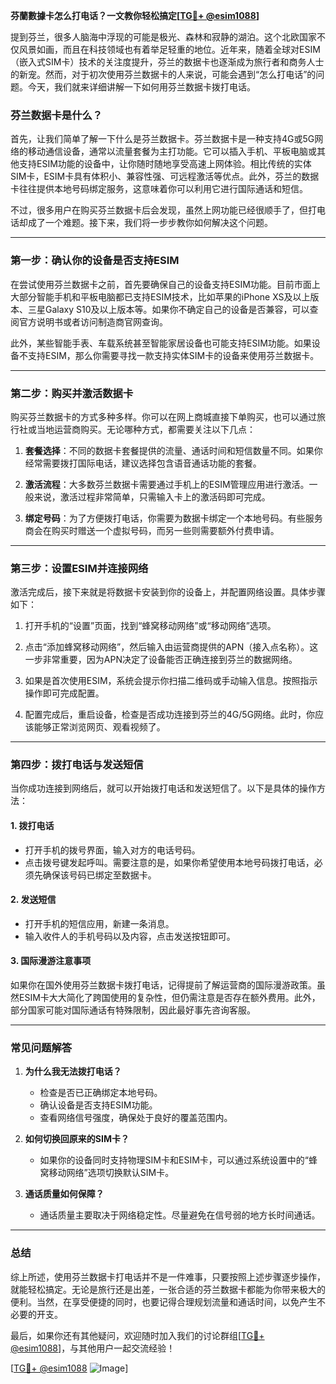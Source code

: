 **芬蘭數據卡怎么打电话？一文教你轻松搞定[[TG💪+ @esim1088](https://t.me/s/esim1088)]**

提到芬兰，很多人脑海中浮现的可能是极光、森林和寂静的湖泊。这个北欧国家不仅风景如画，而且在科技领域也有着举足轻重的地位。近年来，随着全球对ESIM（嵌入式SIM卡）技术的关注度提升，芬兰的数据卡也逐渐成为旅行者和商务人士的新宠。然而，对于初次使用芬兰数据卡的人来说，可能会遇到“怎么打电话”的问题。今天，我们就来详细讲解一下如何用芬兰数据卡拨打电话。

### 芬兰数据卡是什么？

首先，让我们简单了解一下什么是芬兰数据卡。芬兰数据卡是一种支持4G或5G网络的移动通信设备，通常以流量套餐为主打功能。它可以插入手机、平板电脑或其他支持ESIM功能的设备中，让你随时随地享受高速上网体验。相比传统的实体SIM卡，ESIM卡具有体积小、兼容性强、可远程激活等优点。此外，芬兰的数据卡往往提供本地号码绑定服务，这意味着你可以利用它进行国际通话和短信。

不过，很多用户在购买芬兰数据卡后会发现，虽然上网功能已经很顺手了，但打电话却成了一个难题。接下来，我们将一步步教你如何解决这个问题。

---

### 第一步：确认你的设备是否支持ESIM

在尝试使用芬兰数据卡之前，首先要确保自己的设备支持ESIM功能。目前市面上大部分智能手机和平板电脑都已支持ESIM技术，比如苹果的iPhone XS及以上版本、三星Galaxy S10及以上版本等。如果你不确定自己的设备是否兼容，可以查阅官方说明书或者访问制造商官网查询。

此外，某些智能手表、车载系统甚至智能家居设备也可能支持ESIM功能。如果设备不支持ESIM，那么你需要寻找一款支持实体SIM卡的设备来使用芬兰数据卡。

---

### 第二步：购买并激活数据卡

购买芬兰数据卡的方式多种多样。你可以在网上商城直接下单购买，也可以通过旅行社或当地运营商购买。无论哪种方式，都需要关注以下几点：

1. **套餐选择**：不同的数据卡套餐提供的流量、通话时间和短信数量不同。如果你经常需要拨打国际电话，建议选择包含语音通话功能的套餐。
   
2. **激活流程**：大多数芬兰数据卡需要通过手机上的ESIM管理应用进行激活。一般来说，激活过程非常简单，只需输入卡上的激活码即可完成。

3. **绑定号码**：为了方便拨打电话，你需要为数据卡绑定一个本地号码。有些服务商会在购买时赠送一个虚拟号码，而另一些则需要额外付费申请。

---

### 第三步：设置ESIM并连接网络

激活完成后，接下来就是将数据卡安装到你的设备上，并配置网络设置。具体步骤如下：

1. 打开手机的“设置”页面，找到“蜂窝移动网络”或“移动网络”选项。
   
2. 点击“添加蜂窝移动网络”，然后输入由运营商提供的APN（接入点名称）。这一步非常重要，因为APN决定了设备能否正确连接到芬兰的数据网络。

3. 如果是首次使用ESIM，系统会提示你扫描二维码或手动输入信息。按照指示操作即可完成配置。

4. 配置完成后，重启设备，检查是否成功连接到芬兰的4G/5G网络。此时，你应该能够正常浏览网页、观看视频了。

---

### 第四步：拨打电话与发送短信

当你成功连接到网络后，就可以开始拨打电话和发送短信了。以下是具体的操作方法：

#### 1. 拨打电话

- 打开手机的拨号界面，输入对方的电话号码。
- 点击拨号键发起呼叫。需要注意的是，如果你希望使用本地号码拨打电话，必须先确保该号码已绑定至数据卡。

#### 2. 发送短信

- 打开手机的短信应用，新建一条消息。
- 输入收件人的手机号码以及内容，点击发送按钮即可。

#### 3. 国际漫游注意事项

如果你在国外使用芬兰数据卡拨打电话，记得提前了解运营商的国际漫游政策。虽然ESIM卡大大简化了跨国使用的复杂性，但仍需注意是否存在额外费用。此外，部分国家可能对国际通话有特殊限制，因此最好事先咨询客服。

---

### 常见问题解答

1. **为什么我无法拨打电话？**
   - 检查是否已正确绑定本地号码。
   - 确认设备是否支持ESIM功能。
   - 查看网络信号强度，确保处于良好的覆盖范围内。

2. **如何切换回原来的SIM卡？**
   - 如果你的设备同时支持物理SIM卡和ESIM卡，可以通过系统设置中的“蜂窝移动网络”选项切换默认SIM卡。

3. **通话质量如何保障？**
   - 通话质量主要取决于网络稳定性。尽量避免在信号弱的地方长时间通话。

---

### 总结

综上所述，使用芬兰数据卡打电话并不是一件难事，只要按照上述步骤逐步操作，就能轻松搞定。无论是旅行还是出差，一张合适的芬兰数据卡都能为你带来极大的便利。当然，在享受便捷的同时，也要记得合理规划流量和通话时间，以免产生不必要的开支。

最后，如果你还有其他疑问，欢迎随时加入我们的讨论群组[[TG💪+ @esim1088](https://t.me/s/esim1088)]，与其他用户一起交流经验！

[[TG💪+ @esim1088](https://t.me/s/esim1088) ![Image](https://i.postimg.cc/4NQfJmqS/Snipaste-2025-05-13-00-14-12.png)]